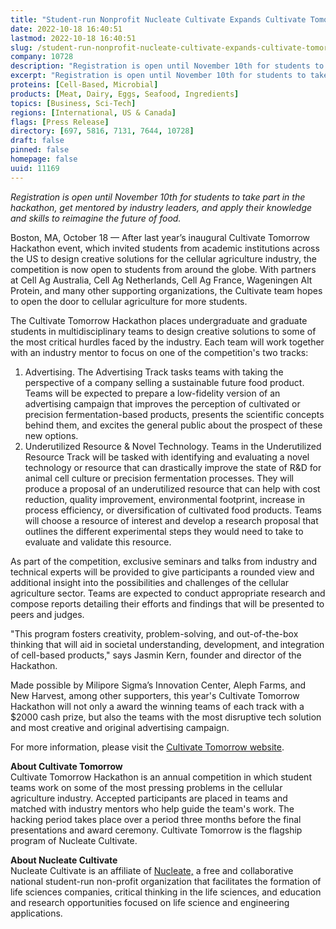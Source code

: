 ```yaml
---
title: "Student-run Nonprofit Nucleate Cultivate Expands Cultivate Tomorrow Hackathon to Schools Beyond the US"
date: 2022-10-18 16:40:51
lastmod: 2022-10-18 16:40:51
slug: /student-run-nonprofit-nucleate-cultivate-expands-cultivate-tomorrow-hackathon-schools
company: 10728
description: "Registration is open until November 10th for students to take part in the hackathon, get mentored by industry leaders, and apply their knowledge and skills to reimagine the future of food."
excerpt: "Registration is open until November 10th for students to take part in the hackathon, get mentored by industry leaders, and apply their knowledge and skills to reimagine the future of food."
proteins: [Cell-Based, Microbial]
products: [Meat, Dairy, Eggs, Seafood, Ingredients]
topics: [Business, Sci-Tech]
regions: [International, US & Canada]
flags: [Press Release]
directory: [697, 5816, 7131, 7644, 10728]
draft: false
pinned: false
homepage: false
uuid: 11169
---
```

<p><em>Registration is open until November 10th for students to take part in the hackathon, get mentored by industry leaders, and apply their knowledge and skills to reimagine the future of food.</em></p>
<p>Boston, MA, October 18 — After last year’s inaugural Cultivate Tomorrow Hackathon event, which invited students from academic institutions across the US to design creative solutions for the cellular agriculture industry, the competition is now open to students from around the globe. With partners at Cell Ag Australia, Cell Ag Netherlands, Cell Ag France, Wageningen Alt Protein, and many other supporting organizations, the Cultivate team hopes to open the door to cellular agriculture for more students.</p>
<p>The Cultivate Tomorrow Hackathon places undergraduate and graduate students in multidisciplinary teams to design creative solutions to some of the most critical hurdles faced by the industry. Each team will work together with an industry mentor to focus on one of the competition's two tracks:</p>
<ol>
<li>Advertising. The Advertising Track tasks teams with taking the perspective of a company selling a sustainable future food product. Teams will be expected to prepare a low-fidelity version of an advertising campaign that improves the perception of cultivated or precision fermentation-based products, presents the scientific concepts behind them, and excites the general public about the prospect of these new options.</li>
<li>Underutilized Resource & Novel Technology. Teams in the Underutilized Resource Track will be tasked with identifying and evaluating a novel technology or resource that can drastically improve the state of R&D for animal cell culture or precision fermentation processes. They will produce a proposal of an underutilized resource that can help with cost reduction, quality improvement, environmental footprint, increase in process efficiency, or diversification of cultivated food products. Teams will choose a resource of interest and develop a research proposal that outlines the different experimental steps they would need to take to evaluate and validate this resource.</li>
</ol>
<p>As part of the competition, exclusive seminars and talks from industry and technical experts will be provided to give participants a rounded view and additional insight into the possibilities and challenges of the cellular agriculture sector. Teams are expected to conduct appropriate research and compose reports detailing their efforts and findings that will be presented to peers and judges.</p>
<p>"This program fosters creativity, problem-solving, and out-of-the-box thinking that will aid in societal understanding, development, and integration of cell-based products," says Jasmin Kern, founder and director of the Hackathon.</p>
<p>Made possible by Milipore Sigma’s Innovation Center, Aleph Farms, and New Harvest, among other supporters, this year's Cultivate Tomorrow Hackathon will not only a award the winning teams of each track with a $2000 cash prize, but also the teams with the most disruptive tech solution and most creative and original advertising campaign.</p>
<p>For more information, please visit the <a href="https://www.cultivate-tmrw.com/">Cultivate Tomorrow website</a>.</p>
<p><strong>About Cultivate Tomorrow</strong><br />
Cultivate Tomorrow Hackathon is an annual competition in which student teams work on some of the most pressing problems in the cellular agriculture industry. Accepted participants are placed in teams and matched with industry mentors who help guide the team's work. The hacking period takes place over a period three months before the final presentations and award ceremony. Cultivate Tomorrow is the flagship program of Nucleate Cultivate.</p>
<p><strong>About Nucleate Cultivate</strong><br />
Nucleate Cultivate is an affiliate of <a href="https://nucleate.xyz/">Nucleate,</a> a free and collaborative national student-run non-profit organization that facilitates the formation of life sciences companies, critical thinking in the life sciences, and education and research opportunities focused on life science and engineering applications.</p>
